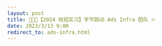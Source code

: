 ```yaml
---
layout: post
title: 🧑🏻‍💻【2024 校招实习】字节跳动 Ads Infra 团队 🔥
date: 2023/3/13 9:00
redirect_to: ads-infra.html
---
```


